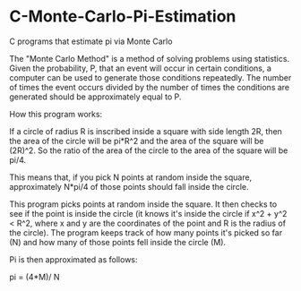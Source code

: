 # C-Monte-Carlo-Pi-Estimation
C programs that estimate pi via Monte Carlo


The "Monte Carlo Method" is a method of solving problems using statistics. Given the probability, P, that an event will occur in certain conditions, a computer can be used to generate those conditions repeatedly. The number of times the event occurs divided by the number of times the conditions are generated should be approximately equal to P.

How this program works:

If a circle of radius R is inscribed inside a square with side length 2R, then the area of the circle will be pi*R^2 and the area of the square will be (2R)^2. So the ratio of the area of the circle to the area of the square will be pi/4.

This means that, if you pick N points at random inside the square, approximately N*pi/4 of those points should fall inside the circle.

This program picks points at random inside the square. It then checks to see if the point is inside the circle (it knows it's inside the circle if x^2 + y^2 < R^2, where x and y are the coordinates of the point and R is the radius of the circle). The program keeps track of how many points it's picked so far (N) and how many of those points fell inside the circle (M).

Pi is then approximated as follows:

pi = (4*M)/ N
      
      
      
